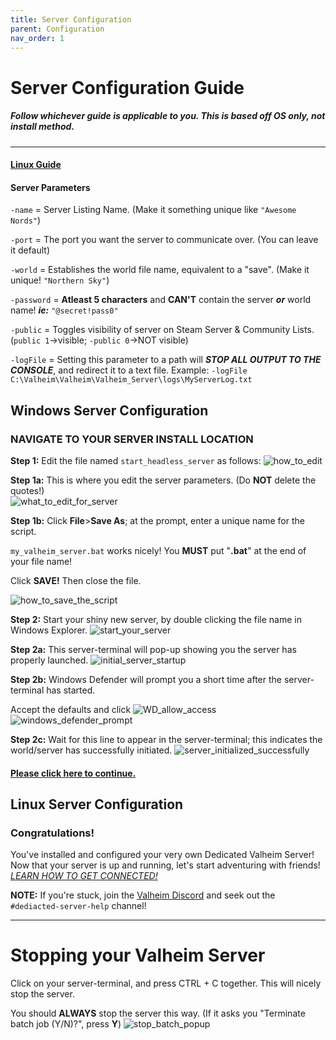 ```yaml
---
title: Server Configuration
parent: Configuration
nav_order: 1
---
```

# Server Configuration Guide
##### *Follow whichever guide is applicable to you. This is based off OS only, not install method*.

---
#### [Linux Guide](https://valheim-server-help.github.io/howConfigServer/#linux-server-configuration)

#### **Server Parameters**
`-name` = Server Listing Name. (Make it something unique like `"Awesome Nords"`)

`-port` = The port you want the server to communicate over. (You can leave it default)

`-world` = Establishes the world file name, equivalent to a "save". (Make it unique! `"Northern Sky"`)

`-password` = **Atleast 5 characters** and **CAN'T** contain the server **_or_** world name! **_ie:_** `"@secret!pass0"`

`-public` = Toggles visibility of server on Steam Server & Community Lists. (`public 1`->visible; `-public 0`->NOT visible)

`-logFile` = Setting this parameter to a path will **_STOP ALL OUTPUT TO THE CONSOLE_**, and redirect it to a text file.
Example: `-logFile C:\Valheim\Valheim\Valheim_Server\logs\MyServerLog.txt`

## Windows Server Configuration
### NAVIGATE TO YOUR SERVER INSTALL LOCATION
**Step 1:** Edit the file named `start_headless_server` as follows:
![how_to_edit](../assets/configServers/edit_script.png)

**Step 1a:** This is where you edit the server parameters. (Do **NOT** delete the quotes!)  
![what_to_edit_for_server](../assets/configServers/what_to_edit.png)

**Step 1b:** Click **File**>**Save As**; at the prompt, enter a unique name for the script.

`my_valheim_server.bat` works nicely! You **MUST** put "**.bat**" at the end of your file name!

Click **SAVE!** Then close the file.

![how_to_save_the_script](../assets/configServers/how_to_save.png)

**Step 2:** Start your shiny new server, by double clicking the file name in Windows Explorer.
![start_your_server](../assets/configServers/start_your_server.png)

**Step 2a:** This server-terminal will pop-up showing you the server has properly launched.
![initial_server_startup](../assets/configServers/server_startup.png)

**Step 2b:** Windows Defender will prompt you a short time after the server-terminal has started.

Accept the defaults and click ![WD_allow_access](../assets/configServers/wd_allow_access.png)
![windows_defender_prompt](../assets/configServers/windows_defender.png)

**Step 2c:** Wait for this line to appear in the server-terminal; this indicates the world/server has successfully initiated.
![server_initialized_successfully](../assets/configServers/server_success.png)

#### **[Please click here to continue.](https://valheim-server-help.github.io//howConfigServer/#congratulations)** 

## Linux Server Configuration


### Congratulations!
You've installed and configured your very own Dedicated Valheim Server!  
Now that your server is up and running, let's start adventuring with friends!
_[LEARN HOW TO GET CONNECTED!](https://valheim-server-help.github.io/howToConnect/#how-to-connect-to-a-valheim-dedicated-server)_


**NOTE:** If you're stuck, join the [Valheim Discord](https://discord.com/invite/U7Ng93FER8) and seek out the `#dediacted-server-help` channel!

---
# Stopping your Valheim Server

Click on your server-terminal, and press CTRL + C together. This will nicely stop the server.

You should **ALWAYS** stop the server this way. (If it asks you "Terminate batch job (Y/N)?", press **Y**)
![stop_batch_popup](../assets/configServers/stop_server.png)